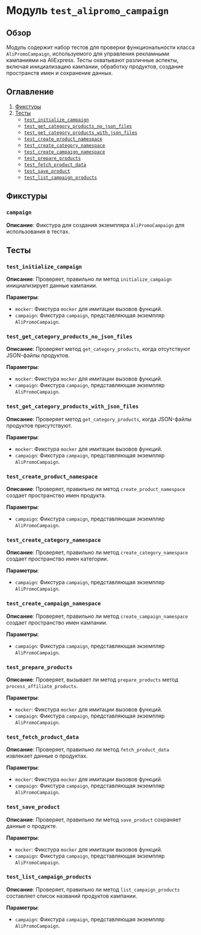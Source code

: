 # Модуль `test_alipromo_campaign`

## Обзор

Модуль содержит набор тестов для проверки функциональности класса `AliPromoCampaign`, используемого для управления рекламными кампаниями на AliExpress. Тесты охватывают различные аспекты, включая инициализацию кампании, обработку продуктов, создание пространств имен и сохранение данных.

## Оглавление

1. [Фикстуры](#Фикстуры)
2. [Тесты](#Тесты)
    - [`test_initialize_campaign`](#test_initialize_campaign)
    - [`test_get_category_products_no_json_files`](#test_get_category_products_no_json_files)
    - [`test_get_category_products_with_json_files`](#test_get_category_products_with_json_files)
    - [`test_create_product_namespace`](#test_create_product_namespace)
    - [`test_create_category_namespace`](#test_create_category_namespace)
    - [`test_create_campaign_namespace`](#test_create_campaign_namespace)
    - [`test_prepare_products`](#test_prepare_products)
    - [`test_fetch_product_data`](#test_fetch_product_data)
    - [`test_save_product`](#test_save_product)
    - [`test_list_campaign_products`](#test_list_campaign_products)

## Фикстуры

### `campaign`

**Описание**: Фикстура для создания экземпляра `AliPromoCampaign` для использования в тестах.

## Тесты

### `test_initialize_campaign`

**Описание**: Проверяет, правильно ли метод `initialize_campaign` инициализирует данные кампании.

**Параметры**:
- `mocker`: Фикстура `mocker` для имитации вызовов функций.
- `campaign`: Фикстура `campaign`, представляющая экземпляр `AliPromoCampaign`.

### `test_get_category_products_no_json_files`

**Описание**: Проверяет метод `get_category_products`, когда отсутствуют JSON-файлы продуктов.

**Параметры**:
- `mocker`: Фикстура `mocker` для имитации вызовов функций.
- `campaign`: Фикстура `campaign`, представляющая экземпляр `AliPromoCampaign`.

### `test_get_category_products_with_json_files`

**Описание**: Проверяет метод `get_category_products`, когда JSON-файлы продуктов присутствуют.

**Параметры**:
- `mocker`: Фикстура `mocker` для имитации вызовов функций.
- `campaign`: Фикстура `campaign`, представляющая экземпляр `AliPromoCampaign`.

### `test_create_product_namespace`

**Описание**: Проверяет, правильно ли метод `create_product_namespace` создает пространство имен продукта.

**Параметры**:
- `campaign`: Фикстура `campaign`, представляющая экземпляр `AliPromoCampaign`.

### `test_create_category_namespace`

**Описание**: Проверяет, правильно ли метод `create_category_namespace` создает пространство имен категории.

**Параметры**:
- `campaign`: Фикстура `campaign`, представляющая экземпляр `AliPromoCampaign`.

### `test_create_campaign_namespace`

**Описание**: Проверяет, правильно ли метод `create_campaign_namespace` создает пространство имен кампании.

**Параметры**:
- `campaign`: Фикстура `campaign`, представляющая экземпляр `AliPromoCampaign`.

### `test_prepare_products`

**Описание**: Проверяет, вызывает ли метод `prepare_products` метод `process_affiliate_products`.

**Параметры**:
- `mocker`: Фикстура `mocker` для имитации вызовов функций.
- `campaign`: Фикстура `campaign`, представляющая экземпляр `AliPromoCampaign`.

### `test_fetch_product_data`

**Описание**: Проверяет, правильно ли метод `fetch_product_data` извлекает данные о продуктах.

**Параметры**:
- `mocker`: Фикстура `mocker` для имитации вызовов функций.
- `campaign`: Фикстура `campaign`, представляющая экземпляр `AliPromoCampaign`.

### `test_save_product`

**Описание**: Проверяет, правильно ли метод `save_product` сохраняет данные о продукте.

**Параметры**:
- `mocker`: Фикстура `mocker` для имитации вызовов функций.
- `campaign`: Фикстура `campaign`, представляющая экземпляр `AliPromoCampaign`.

### `test_list_campaign_products`

**Описание**: Проверяет, правильно ли метод `list_campaign_products` составляет список названий продуктов кампании.

**Параметры**:
- `campaign`: Фикстура `campaign`, представляющая экземпляр `AliPromoCampaign`.